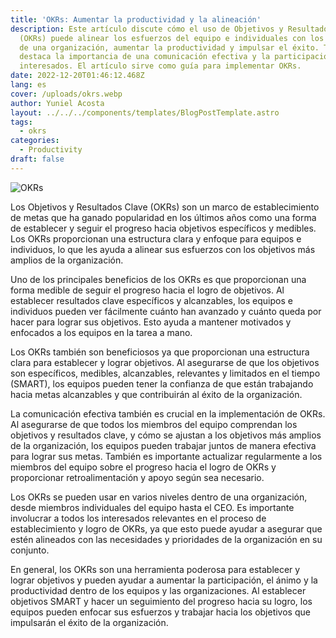 ```yaml
---
title: 'OKRs: Aumentar la productividad y la alineación'
description: Este artículo discute cómo el uso de Objetivos y Resultados Clave
  (OKRs) puede alinear los esfuerzos del equipo e individuales con los objetivos
  de una organización, aumentar la productividad y impulsar el éxito. También
  destaca la importancia de una comunicación efectiva y la participación de los
  interesados. El artículo sirve como guía para implementar OKRs.
date: 2022-12-20T01:46:12.468Z
lang: es
cover: /uploads/okrs.webp
author: Yuniel Acosta
layout: ../../../components/templates/BlogPostTemplate.astro
tags:
  - okrs
categories:
  - Productivity
draft: false
---
```


![OKRs](/uploads/okrs.webp 'OKRs')

Los Objetivos y Resultados Clave (OKRs) son un marco de establecimiento de metas que ha ganado popularidad en los últimos años como una forma de establecer y seguir el progreso hacia objetivos específicos y medibles. Los OKRs proporcionan una estructura clara y enfoque para equipos e individuos, lo que les ayuda a alinear sus esfuerzos con los objetivos más amplios de la organización.

Uno de los principales beneficios de los OKRs es que proporcionan una forma medible de seguir el progreso hacia el logro de objetivos. Al establecer resultados clave específicos y alcanzables, los equipos e individuos pueden ver fácilmente cuánto han avanzado y cuánto queda por hacer para lograr sus objetivos. Esto ayuda a mantener motivados y enfocados a los equipos en la tarea a mano.

Los OKRs también son beneficiosos ya que proporcionan una estructura clara para establecer y lograr objetivos. Al asegurarse de que los objetivos son específicos, medibles, alcanzables, relevantes y limitados en el tiempo (SMART), los equipos pueden tener la confianza de que están trabajando hacia metas alcanzables y que contribuirán al éxito de la organización.

La comunicación efectiva también es crucial en la implementación de OKRs. Al asegurarse de que todos los miembros del equipo comprendan los objetivos y resultados clave, y cómo se ajustan a los objetivos más amplios de la organización, los equipos pueden trabajar juntos de manera efectiva para lograr sus metas. También es importante actualizar regularmente a los miembros del equipo sobre el progreso hacia el logro de OKRs y proporcionar retroalimentación y apoyo según sea necesario.

Los OKRs se pueden usar en varios niveles dentro de una organización, desde miembros individuales del equipo hasta el CEO. Es importante involucrar a todos los interesados relevantes en el proceso de establecimiento y logro de OKRs, ya que esto puede ayudar a asegurar que estén alineados con las necesidades y prioridades de la organización en su conjunto.

En general, los OKRs son una herramienta poderosa para establecer y lograr objetivos y pueden ayudar a aumentar la participación, el ánimo y la productividad dentro de los equipos y las organizaciones. Al establecer objetivos SMART y hacer un seguimiento del progreso hacia su logro, los equipos pueden enfocar sus esfuerzos y trabajar hacia los objetivos que impulsarán el éxito de la organización.
